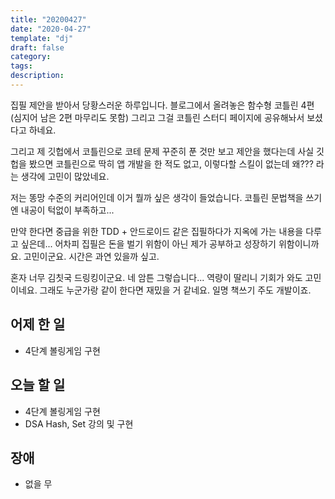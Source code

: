 ```yaml
---
title: "20200427"
date: "2020-04-27"
template: "dj"
draft: false
category:
tags:
description:
---
```


집필 제안을 받아서 당황스러운 하루입니다.
블로그에서 올려놓은 함수형 코틀린 4편(심지어 남은 2편 마무리도 못함)
그리고 그걸 코틀린 스터디 페이지에 공유해놔서 보셨다고 하네요.

그리고 제 깃헙에서 코틀린으로 코테 문제 꾸준히 푼 것만 보고 제안을 했다는데
사실 깃헙을 봤으면 코틀린으로 딱히 앱 개발을 한 적도 없고,
이렇다할 스킬이 없는데 왜??? 라는 생각에 고민이 많았네요.

저는 똥망 수준의 커리어인데 이거 뭘까 싶은 생각이 들었습니다.
코틀린 문법책을 쓰기엔 내공이 턱없이 부족하고...

만약 한다면 중급을 위한 TDD + 안드로이드 같은 집필하다가 지옥에 가는 내용을 다루고 싶은데...
어차피 집필은 돈을 벌기 위함이 아닌 제가 공부하고 성장하기 위함이니까요.
고민이군요. 시간은 과연 있을까 싶고.

혼자 너무 김칫국 드링킹이군요. 네 암튼 그렇습니다...
역량이 딸리니 기회가 와도 고민이네요.
그래도 누군가랑 같이 한다면 재밌을 거 같네요.
일명 책쓰기 주도 개발이죠.

## 어제 한 일

* 4단계 볼링게임 구현

## 오늘 할 일

* 4단계 볼링게임 구현
* DSA Hash, Set 강의 및 구현

## 장애

* 없을 무
